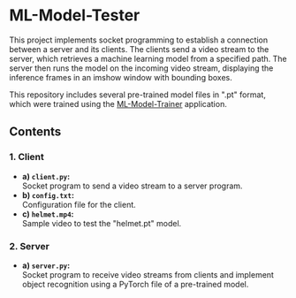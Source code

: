 # ML-Model-Tester

This project implements socket programming to establish a connection between a server and its clients. The clients send a video stream to the server, which retrieves a machine learning model from a specified path. The server then runs the model on the incoming video stream, displaying the inference frames in an imshow window with bounding boxes.

This repository includes several pre-trained model files in ".pt" format, which were trained using the [ML-Model-Trainer](https://github.com/kayaljeet/ML-Model-Maker.git) application.

## Contents

### 1. Client
- **a) `client.py`:**  
  Socket program to send a video stream to a server program.
- **b) `config.txt`:**  
  Configuration file for the client.
- **c) `helmet.mp4`:**  
  Sample video to test the "helmet.pt" model.

### 2. Server
- **a) `server.py`:**  
  Socket program to receive video streams from clients and implement object recognition using a PyTorch file of a pre-trained model.
